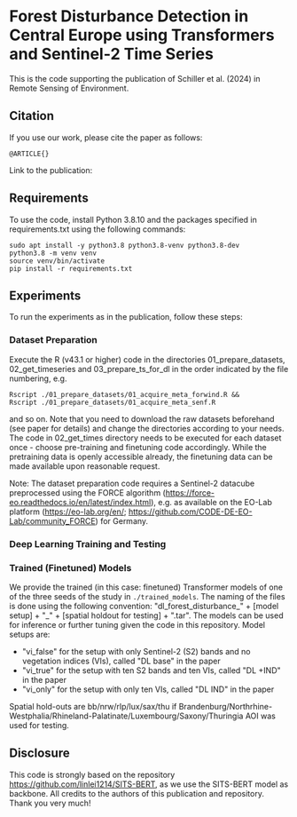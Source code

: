 # Forest Disturbance Detection in Central Europe using Transformers and Sentinel-2 Time Series

This is the code supporting the publication of Schiller et al. (2024) in Remote Sensing of Environment. 

## Citation

If you use our work, please cite the paper as follows: 

```
@ARTICLE{}

```

Link to the publication: 

## Requirements

To use the code, install Python 3.8.10 and the packages specified in requirements.txt using the following commands: 


```
sudo apt install -y python3.8 python3.8-venv python3.8-dev
python3.8 -m venv venv
source venv/bin/activate
pip install -r requirements.txt
```

## Experiments

To run the experiments as in the publication, follow these steps: 

### Dataset Preparation

Execute the R (v43.1 or higher) code in the directories 01_prepare_datasets, 02_get_timeseries and 03_prepare_ts_for_dl in the order indicated by the file numbering, e.g.

```
Rscript ./01_prepare_datasets/01_acquire_meta_forwind.R &&
Rscript ./01_prepare_datasets/01_acquire_meta_senf.R
```

and so on. Note that you need to download the raw datasets beforehand (see paper for details) and change the directories according to your needs. The code in 02_get_times directory needs to be executed for each dataset once - choose pre-training and finetuning code accordingly. While the pretraining data is openly accessible already, the finetuning data can be made available upon reasonable request.

Note: The dataset preparation code requires a Sentinel-2 datacube preprocessed using the FORCE algorithm (https://force-eo.readthedocs.io/en/latest/index.html), e.g. as available on the EO-Lab platform (https://eo-lab.org/en/; https://github.com/CODE-DE-EO-Lab/community_FORCE) for Germany. 

### Deep Learning Training and Testing



### Trained (Finetuned) Models

We provide the trained (in this case: finetuned) Transformer models of one of the three seeds of the study in `./trained_models`. 
The naming of the files is done using the following convention: "dl_forest_disturbance_" + [model setup] + "_" + [spatial holdout for testing] + ".tar". The models can be used for inference or further tuning given the code in this repository. 
Model setups are: 
- "vi_false" for the setup with only Sentinel-2 (S2) bands and no vegetation indices (VIs), called "DL base" in the paper
- "vi_true" for the setup with ten S2 bands and ten VIs, called "DL +IND" in the paper
- "vi_only" for the setup with only ten VIs, called "DL IND" in the paper

Spatial hold-outs are bb/nrw/rlp/lux/sax/thu if Brandenburg/Northrhine-Westphalia/Rhineland-Palatinate/Luxembourg/Saxony/Thuringia AOI was used for testing.

## Disclosure

This code is strongly based on the repository https://github.com/linlei1214/SITS-BERT, as we use the SITS-BERT model as backbone. All credits to the authors of this publication and repository. Thank you very much!



